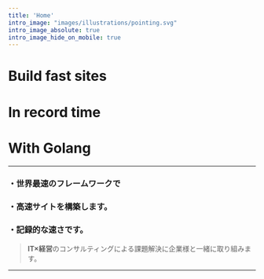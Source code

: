 ```yaml
---
title: 'Home'
intro_image: "images/illustrations/pointing.svg"
intro_image_absolute: true
intro_image_hide_on_mobile: true
---
```

# Build fast sites
# In record time
# With  Golang
---
### ・世界最速のフレームワークで
### ・高速サイトを構築します。
### ・記録的な速さです。
> **IT×経営**のコンサルティングによる課題解決に企業様と一緒に取り組みます。  
___